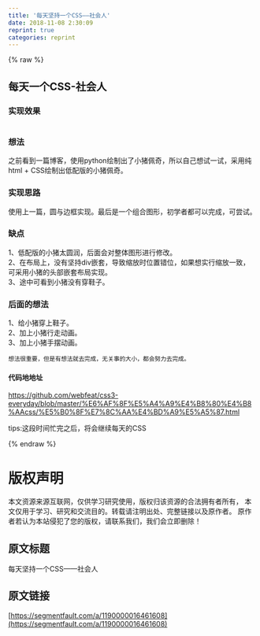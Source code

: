```yaml
---
title: '每天坚持一个CSS——社会人' 
date: 2018-11-08 2:30:09
reprint: true
categories: reprint
---
```


{% raw %}
<h2 id="articleHeader0">&#x6BCF;&#x5929;&#x4E00;&#x4E2A;CSS-&#x793E;&#x4F1A;&#x4EBA;</h2><h3 id="articleHeader1">&#x5B9E;&#x73B0;&#x6548;&#x679C;</h3><p><span class="img-wrap"><img data-src="/img/remote/1460000016461611?w=667&amp;h=620" src="https://static.alili.tech/img/remote/1460000016461611?w=667&amp;h=620" alt="" title="" style="cursor:pointer;display:inline"></span></p><h3 id="articleHeader2">&#x60F3;&#x6CD5;</h3><p>&#x4E4B;&#x524D;&#x770B;&#x5230;&#x4E00;&#x7BC7;&#x535A;&#x5BA2;&#xFF0C;&#x4F7F;&#x7528;python&#x7ED8;&#x5236;&#x51FA;&#x4E86;&#x5C0F;&#x732A;&#x4F69;&#x5947;&#xFF0C;&#x6240;&#x4EE5;&#x81EA;&#x5DF1;&#x60F3;&#x8BD5;&#x4E00;&#x8BD5;&#xFF0C;&#x91C7;&#x7528;&#x7EAF;html + CSS&#x7ED8;&#x5236;&#x51FA;&#x4F4E;&#x914D;&#x7248;&#x7684;&#x5C0F;&#x732A;&#x4F69;&#x5947;&#x3002;</p><h3 id="articleHeader3">&#x5B9E;&#x73B0;&#x601D;&#x8DEF;</h3><p>&#x4F7F;&#x7528;&#x4E0A;&#x4E00;&#x7BC7;&#xFF0C;&#x5706;&#x4E0E;&#x8FB9;&#x6846;&#x5B9E;&#x73B0;&#x3002;&#x6700;&#x540E;&#x662F;&#x4E00;&#x4E2A;&#x7EC4;&#x5408;&#x56FE;&#x5F62;&#xFF0C;&#x521D;&#x5B66;&#x8005;&#x90FD;&#x53EF;&#x4EE5;&#x5B8C;&#x6210;&#xFF0C;&#x53EF;&#x5C1D;&#x8BD5;&#x3002;</p><h3 id="articleHeader4">&#x7F3A;&#x70B9;</h3><p>1&#x3001;&#x4F4E;&#x914D;&#x7248;&#x7684;&#x5C0F;&#x732A;&#x592A;&#x5706;&#x6DA6;&#xFF0C;&#x540E;&#x9762;&#x4F1A;&#x5BF9;&#x6574;&#x4F53;&#x56FE;&#x5F62;&#x8FDB;&#x884C;&#x4FEE;&#x6539;&#x3002;<br>2&#x3001;&#x5728;&#x5E03;&#x5C40;&#x4E0A;&#xFF0C;&#x6CA1;&#x6709;&#x575A;&#x6301;div&#x5D4C;&#x5957;&#xFF0C;&#x5BFC;&#x81F4;&#x7F29;&#x653E;&#x65F6;&#x4F4D;&#x7F6E;&#x9519;&#x4F4D;&#xFF0C;&#x5982;&#x679C;&#x60F3;&#x5B9E;&#x884C;&#x7F29;&#x653E;&#x4E00;&#x81F4;&#xFF0C;&#x53EF;&#x91C7;&#x7528;&#x5C0F;&#x732A;&#x7684;&#x5934;&#x90E8;&#x5D4C;&#x5957;&#x5E03;&#x5C40;&#x5B9E;&#x73B0;&#x3002;<br>3&#x3001;&#x9014;&#x4E2D;&#x53EF;&#x770B;&#x5230;&#x5C0F;&#x732A;&#x6CA1;&#x6709;&#x7A7F;&#x978B;&#x5B50;&#x3002;</p><h3 id="articleHeader5">&#x540E;&#x9762;&#x7684;&#x60F3;&#x6CD5;</h3><p>1&#x3001;&#x7ED9;&#x5C0F;&#x732A;&#x7A7F;&#x4E0A;&#x978B;&#x5B50;&#x3002;<br>2&#x3001;&#x52A0;&#x4E0A;&#x5C0F;&#x732A;&#x884C;&#x8D70;&#x52A8;&#x753B;&#x3002;<br>3&#x3001;&#x52A0;&#x4E0A;&#x5C0F;&#x732A;&#x624B;&#x6446;&#x52A8;&#x753B;&#x3002;</p><div class="widget-codetool" style="display:none"><div class="widget-codetool--inner"><span class="selectCode code-tool" data-toggle="tooltip" data-placement="top" title="" data-original-title="&#x5168;&#x9009;"></span> <span type="button" class="copyCode code-tool" data-toggle="tooltip" data-placement="top" data-clipboard-text="&#x60F3;&#x6CD5;&#x5F88;&#x91CD;&#x8981;&#xFF0C;&#x4F46;&#x662F;&#x6709;&#x60F3;&#x6CD5;&#x5C31;&#x53BB;&#x5B8C;&#x6210;&#xFF0C;&#x65E0;&#x5173;&#x4E8B;&#x7684;&#x5927;&#x5C0F;&#xFF0C;&#x90FD;&#x4F1A;&#x52AA;&#x529B;&#x53BB;&#x5B8C;&#x6210;&#x3002;
" title="" data-original-title="&#x590D;&#x5236;"></span> <span type="button" class="saveToNote code-tool" data-toggle="tooltip" data-placement="top" title="" data-original-title="&#x653E;&#x8FDB;&#x7B14;&#x8BB0;"></span></div></div><pre class="hljs"><code>&#x60F3;&#x6CD5;&#x5F88;&#x91CD;&#x8981;&#xFF0C;&#x4F46;&#x662F;&#x6709;&#x60F3;&#x6CD5;&#x5C31;&#x53BB;&#x5B8C;&#x6210;&#xFF0C;&#x65E0;&#x5173;&#x4E8B;&#x7684;&#x5927;&#x5C0F;&#xFF0C;&#x90FD;&#x4F1A;&#x52AA;&#x529B;&#x53BB;&#x5B8C;&#x6210;&#x3002;
</code></pre><h4>&#x4EE3;&#x7801;&#x5730;&#x5730;&#x5740;</h4><p><a href="https://github.com/webfeat/css3-everyday/blob/master/%E6%AF%8F%E5%A4%A9%E4%B8%80%E4%B8%AAcss/%E5%B0%8F%E7%8C%AA%E4%BD%A9%E5%A5%87.html" rel="nofollow noreferrer" target="_blank">https://github.com/webfeat/css3-everyday/blob/master/%E6%AF%8F%E5%A4%A9%E4%B8%80%E4%B8%AAcss/%E5%B0%8F%E7%8C%AA%E4%BD%A9%E5%A5%87.html</a></p><p>tips:&#x8FD9;&#x6BB5;&#x65F6;&#x95F4;&#x5FD9;&#x5B8C;&#x4E4B;&#x540E;&#xFF0C;&#x5C06;&#x4F1A;&#x7EE7;&#x7EED;&#x6BCF;&#x5929;&#x7684;CSS</p>
{% endraw %}

# 版权声明
本文资源来源互联网，仅供学习研究使用，版权归该资源的合法拥有者所有，
本文仅用于学习、研究和交流目的。转载请注明出处、完整链接以及原作者。
原作者若认为本站侵犯了您的版权，请联系我们，我们会立即删除！

## 原文标题
每天坚持一个CSS——社会人

## 原文链接
[https://segmentfault.com/a/1190000016461608](https://segmentfault.com/a/1190000016461608)

